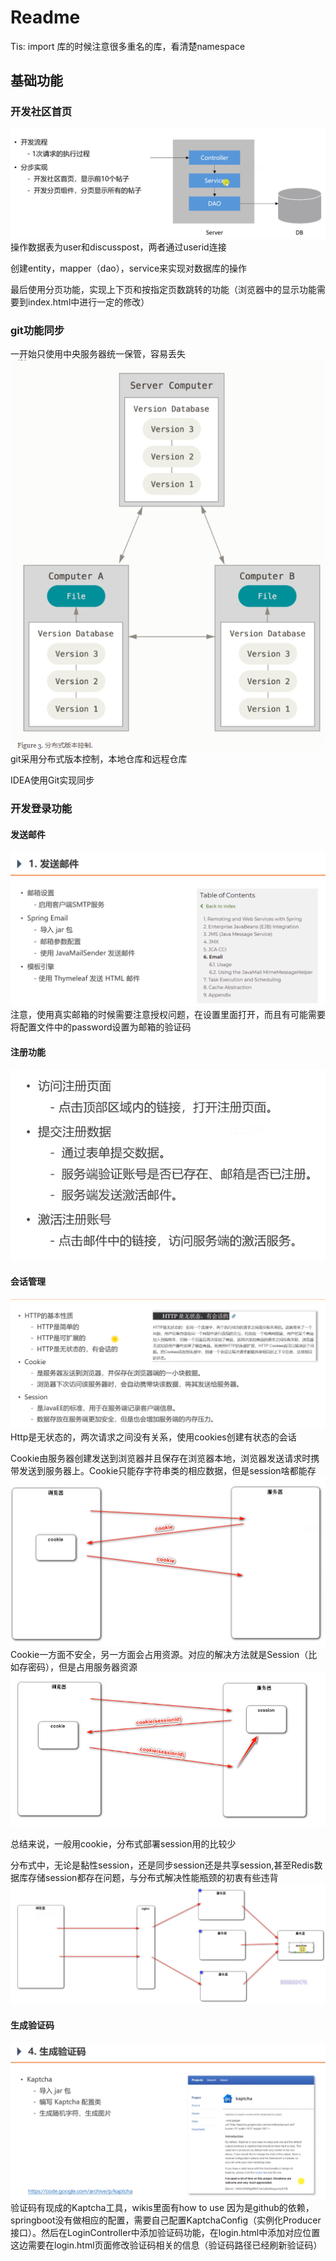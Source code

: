 # Readme

Tis:
import 库的时候注意很多重名的库，看清楚namespace

## 基础功能
### 开发社区首页
![img.png](/pics/img.png)
操作数据表为user和discusspost，两者通过userid连接

创建entity，mapper（dao），service来实现对数据库的操作

最后使用分页功能，实现上下页和按指定页数跳转的功能（浏览器中的显示功能需要到index.html中进行一定的修改）

### git功能同步
一开始只使用中央服务器统一保管，容易丢失
![git.png](/pics/git.png)
git采用分布式版本控制，本地仓库和远程仓库

IDEA使用Git实现同步

### 开发登录功能
#### 发送邮件
![email.png](/pics/email.png)
注意，使用真实邮箱的时候需要注意授权问题，在设置里面打开，而且有可能需要将配置文件中的password设置为邮箱的验证码

#### 注册功能
![register.png](/pics/register.png)

#### 会话管理
![session.png](/pics/session.png)
Http是无状态的，两次请求之间没有关系，使用cookies创建有状态的会话

Cookie由服务器创建发送到浏览器并且保存在浏览器本地，浏览器发送请求时携带发送到服务器上。Cookie只能存字符串类的相应数据，但是session啥都能存
![](/pics/cookie_illustration.png)
Cookie一方面不安全，另一方面会占用资源。对应的解决方法就是Session（比如存密码），但是占用服务器资源
![](/pics/session_illustration.png)

总结来说，一般用cookie，分布式部署session用的比较少

分布式中，无论是黏性session，还是同步session还是共享session,甚至Redis数据库存储session都存在问题，与分布式解决性能瓶颈的初衷有些违背
![](/pics/session分布式.png)

#### 生成验证码
![](/pics/验证码.png)
验证码有现成的Kaptcha工具，wikis里面有how to use
因为是github的依赖，springboot没有做相应的配置，需要自己配置KaptchaConfig（实例化Producer接口）。然后在LoginController中添加验证码功能，在login.html中添加对应位置
这边需要在login.html页面修改验证码相关的信息（验证码路径已经刷新验证码）




